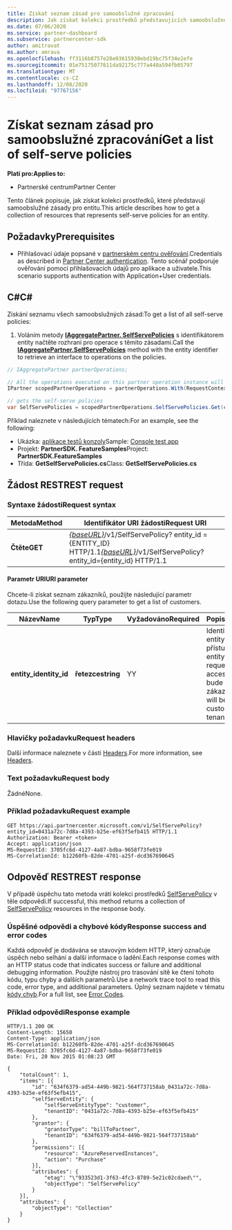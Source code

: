 ```yaml
---
title: Získat seznam zásad pro samoobslužné zpracování
description: Jak získat kolekci prostředků představujících samoobslužné zásady zákazníka.
ms.date: 07/06/2020
ms.service: partner-dashboard
ms.subservice: partnercenter-sdk
author: amitravat
ms.author: amrava
ms.openlocfilehash: ff3116b8757e28e03615930ebd19bc75f34e2efe
ms.sourcegitcommit: 01e75175077611da92175c777a440a594fb05797
ms.translationtype: MT
ms.contentlocale: cs-CZ
ms.lasthandoff: 12/08/2020
ms.locfileid: "97767156"
---
```

# <a name="get-a-list-of-self-serve-policies"></a><span data-ttu-id="dcba8-103">Získat seznam zásad pro samoobslužné zpracování</span><span class="sxs-lookup"><span data-stu-id="dcba8-103">Get a list of self-serve policies</span></span>

<span data-ttu-id="dcba8-104">**Platí pro:**</span><span class="sxs-lookup"><span data-stu-id="dcba8-104">**Applies to:**</span></span>

- <span data-ttu-id="dcba8-105">Partnerské centrum</span><span class="sxs-lookup"><span data-stu-id="dcba8-105">Partner Center</span></span>

<span data-ttu-id="dcba8-106">Tento článek popisuje, jak získat kolekci prostředků, které představují samoobslužné zásady pro entitu.</span><span class="sxs-lookup"><span data-stu-id="dcba8-106">This article describes how to get a collection of resources that represents self-serve policies for an entity.</span></span>

## <a name="prerequisites"></a><span data-ttu-id="dcba8-107">Požadavky</span><span class="sxs-lookup"><span data-stu-id="dcba8-107">Prerequisites</span></span>

- <span data-ttu-id="dcba8-108">Přihlašovací údaje popsané v [partnerském centru ověřování](partner-center-authentication.md).</span><span class="sxs-lookup"><span data-stu-id="dcba8-108">Credentials as described in [Partner Center authentication](partner-center-authentication.md).</span></span> <span data-ttu-id="dcba8-109">Tento scénář podporuje ověřování pomocí přihlašovacích údajů pro aplikace a uživatele.</span><span class="sxs-lookup"><span data-stu-id="dcba8-109">This scenario supports authentication with Application+User credentials.</span></span>

## <a name="c"></a><span data-ttu-id="dcba8-110">C\#</span><span class="sxs-lookup"><span data-stu-id="dcba8-110">C\#</span></span>

<span data-ttu-id="dcba8-111">Získání seznamu všech samoobslužných zásad:</span><span class="sxs-lookup"><span data-stu-id="dcba8-111">To get a list of all self-serve policies:</span></span>

1. <span data-ttu-id="dcba8-112">Voláním metody [**IAggregatePartner. SelfServePolicies**](/dotnet/api/microsoft.store.partnercenter.iselfservepoliciescollection) s identifikátorem entity načtěte rozhraní pro operace s těmito zásadami.</span><span class="sxs-lookup"><span data-stu-id="dcba8-112">Call the [**IAggregatePartner.SelfServePolicies**](/dotnet/api/microsoft.store.partnercenter.iselfservepoliciescollection) method with the entity identifier to retrieve an interface to operations on the policies.</span></span>

``` csharp
// IAggregatePartner partnerOperations;

// All the operations executed on this partner operation instance will share the same correlation Id but will differ in request Id
IPartner scopedPartnerOperations = partnerOperations.With(RequestContextFactory.Instance.Create(Guid.NewGuid()));

// gets the self-serve policies
var SelfServePolicies = scopedPartnerOperations.SelfServePolicies.Get(customerIdAsEntity);
```

<span data-ttu-id="dcba8-113">Příklad naleznete v následujících tématech:</span><span class="sxs-lookup"><span data-stu-id="dcba8-113">For an example, see the following:</span></span>

- <span data-ttu-id="dcba8-114">Ukázka: [aplikace testů konzoly](console-test-app.md)</span><span class="sxs-lookup"><span data-stu-id="dcba8-114">Sample: [Console test app](console-test-app.md)</span></span>
- <span data-ttu-id="dcba8-115">Projekt: **PartnerSDK. FeatureSamples**</span><span class="sxs-lookup"><span data-stu-id="dcba8-115">Project: **PartnerSDK.FeatureSamples**</span></span>
- <span data-ttu-id="dcba8-116">Třída: **GetSelfServePolicies.cs**</span><span class="sxs-lookup"><span data-stu-id="dcba8-116">Class: **GetSelfServePolicies.cs**</span></span>

## <a name="rest-request"></a><span data-ttu-id="dcba8-117">Žádost REST</span><span class="sxs-lookup"><span data-stu-id="dcba8-117">REST request</span></span>

### <a name="request-syntax"></a><span data-ttu-id="dcba8-118">Syntaxe žádosti</span><span class="sxs-lookup"><span data-stu-id="dcba8-118">Request syntax</span></span>

| <span data-ttu-id="dcba8-119">Metoda</span><span class="sxs-lookup"><span data-stu-id="dcba8-119">Method</span></span>  | <span data-ttu-id="dcba8-120">Identifikátor URI žádosti</span><span class="sxs-lookup"><span data-stu-id="dcba8-120">Request URI</span></span>                                                                   |
|---------|-------------------------------------------------------------------------------|
| <span data-ttu-id="dcba8-121">**Čtěte**</span><span class="sxs-lookup"><span data-stu-id="dcba8-121">**GET**</span></span> | <span data-ttu-id="dcba8-122">[*{baseURL}*](partner-center-rest-urls.md)/v1/SelfServePolicy? entity_id = {ENTITY_ID} HTTP/1.1</span><span class="sxs-lookup"><span data-stu-id="dcba8-122">[*{baseURL}*](partner-center-rest-urls.md)/v1/SelfServePolicy?entity_id={entity_id} HTTP/1.1</span></span> |

#### <a name="uri-parameter"></a><span data-ttu-id="dcba8-123">Parametr URI</span><span class="sxs-lookup"><span data-stu-id="dcba8-123">URI parameter</span></span>

<span data-ttu-id="dcba8-124">Chcete-li získat seznam zákazníků, použijte následující parametr dotazu.</span><span class="sxs-lookup"><span data-stu-id="dcba8-124">Use the following query parameter to get a list of customers.</span></span>

| <span data-ttu-id="dcba8-125">Název</span><span class="sxs-lookup"><span data-stu-id="dcba8-125">Name</span></span>          | <span data-ttu-id="dcba8-126">Typ</span><span class="sxs-lookup"><span data-stu-id="dcba8-126">Type</span></span>       | <span data-ttu-id="dcba8-127">Vyžadováno</span><span class="sxs-lookup"><span data-stu-id="dcba8-127">Required</span></span> | <span data-ttu-id="dcba8-128">Popis</span><span class="sxs-lookup"><span data-stu-id="dcba8-128">Description</span></span>                                        |
|---------------|------------|----------|----------------------------------------------------|
| <span data-ttu-id="dcba8-129">**entity_id**</span><span class="sxs-lookup"><span data-stu-id="dcba8-129">**entity_id**</span></span> | <span data-ttu-id="dcba8-130">**řetezce**</span><span class="sxs-lookup"><span data-stu-id="dcba8-130">**string**</span></span> | <span data-ttu-id="dcba8-131">Y</span><span class="sxs-lookup"><span data-stu-id="dcba8-131">Y</span></span>        | <span data-ttu-id="dcba8-132">Identifikátor entity požadující přístup pro.</span><span class="sxs-lookup"><span data-stu-id="dcba8-132">The entity identifier requesting access for.</span></span> <span data-ttu-id="dcba8-133">Toto bude ID tenanta zákazníka.</span><span class="sxs-lookup"><span data-stu-id="dcba8-133">This will be the customer's tenant ID.</span></span> |

### <a name="request-headers"></a><span data-ttu-id="dcba8-134">Hlavičky požadavku</span><span class="sxs-lookup"><span data-stu-id="dcba8-134">Request headers</span></span>

<span data-ttu-id="dcba8-135">Další informace naleznete v části [Headers](headers.md).</span><span class="sxs-lookup"><span data-stu-id="dcba8-135">For more information, see [Headers](headers.md).</span></span>

### <a name="request-body"></a><span data-ttu-id="dcba8-136">Text požadavku</span><span class="sxs-lookup"><span data-stu-id="dcba8-136">Request body</span></span>

<span data-ttu-id="dcba8-137">Žádné</span><span class="sxs-lookup"><span data-stu-id="dcba8-137">None.</span></span>

### <a name="request-example"></a><span data-ttu-id="dcba8-138">Příklad požadavku</span><span class="sxs-lookup"><span data-stu-id="dcba8-138">Request example</span></span>

```http
GET https://api.partnercenter.microsoft.com/v1/SelfServePolicy?entity_id=0431a72c-7d8a-4393-b25e-ef63f5efb415 HTTP/1.1
Authorization: Bearer <token>
Accept: application/json
MS-RequestId: 3705fc6d-4127-4a87-bdba-9658f73fe019
MS-CorrelationId: b12260fb-82de-4701-a25f-dcd367690645
```

## <a name="rest-response"></a><span data-ttu-id="dcba8-139">Odpověď REST</span><span class="sxs-lookup"><span data-stu-id="dcba8-139">REST response</span></span>

<span data-ttu-id="dcba8-140">V případě úspěchu tato metoda vrátí kolekci prostředků [SelfServePolicy](self-serve-policy-resources.md#selfservepolicy) v těle odpovědi.</span><span class="sxs-lookup"><span data-stu-id="dcba8-140">If successful, this method returns a collection of [SelfServePolicy](self-serve-policy-resources.md#selfservepolicy) resources in the response body.</span></span>

### <a name="response-success-and-error-codes"></a><span data-ttu-id="dcba8-141">Úspěšné odpovědi a chybové kódy</span><span class="sxs-lookup"><span data-stu-id="dcba8-141">Response success and error codes</span></span>

<span data-ttu-id="dcba8-142">Každá odpověď je dodávána se stavovým kódem HTTP, který označuje úspěch nebo selhání a další informace o ladění.</span><span class="sxs-lookup"><span data-stu-id="dcba8-142">Each response comes with an HTTP status code that indicates success or failure and additional debugging information.</span></span> <span data-ttu-id="dcba8-143">Použijte nástroj pro trasování sítě ke čtení tohoto kódu, typu chyby a dalších parametrů.</span><span class="sxs-lookup"><span data-stu-id="dcba8-143">Use a network trace tool to read this code, error type, and additional parameters.</span></span> <span data-ttu-id="dcba8-144">Úplný seznam najdete v tématu [kódy chyb](error-codes.md).</span><span class="sxs-lookup"><span data-stu-id="dcba8-144">For a full list, see [Error Codes](error-codes.md).</span></span>

### <a name="response-example"></a><span data-ttu-id="dcba8-145">Příklad odpovědi</span><span class="sxs-lookup"><span data-stu-id="dcba8-145">Response example</span></span>

```http
HTTP/1.1 200 OK
Content-Length: 15650
Content-Type: application/json
MS-CorrelationId: b12260fb-82de-4701-a25f-dcd367690645
MS-RequestId: 3705fc6d-4127-4a87-bdba-9658f73fe019
Date: Fri, 20 Nov 2015 01:08:23 GMT

{
    "totalCount": 1,
    "items": [{
        "id": "634f6379-ad54-449b-9821-564f737158ab_0431a72c-7d8a-4393-b25e-ef63f5efb415",
        "selfServeEntity": {
            "selfServeEntityType": "customer",
            "tenantID": "0431a72c-7d8a-4393-b25e-ef63f5efb415"
        },
        "grantor": {
            "grantorType": "billToPartner",
            "tenantID": "634f6379-ad54-449b-9821-564f737158ab"
        },
        "permissions": [{
            "resource": "AzureReservedInstances",
            "action": "Purchase"
        }],
        "attributes": {
            "etag": "\"933523d1-3f63-4fc3-8789-5e21c02cdaed\"",
            "objectType": "SelfServePolicy"
        }
    }],
    "attributes": {
        "objectType": "Collection"
    }
}
```

